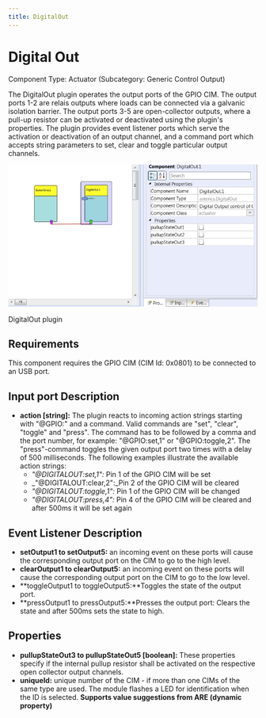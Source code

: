 ```yaml
---
title: DigitalOut
---
```


# Digital Out

Component Type: Actuator (Subcategory: Generic Control Output)

The DigitalOut plugin operates the output ports of the GPIO CIM. The output ports 1-2 are relais outputs where loads can be connected via a galvanic isolation barrier. The output ports 3-5 are open-collector outputs, where a pull-up resistor can be activated or deactivated using the plugin's properties. The plugin provides event listener ports which serve the activation or deactivation of an output channel, and a command port which accepts string parameters to set, clear and toggle particular output channels.

![Screenshot: DigitalOut plugin](img/digitalout.jpg "Screenshot: DigitalOut plugin")

DigitalOut plugin

## Requirements

This component requires the GPIO CIM (CIM Id: 0x0801) to be connected to an USB port.

## Input port Description

*   **action \[string\]:** The plugin reacts to incoming action strings starting with "@GPIO:" and a command. Valid commands are "set", "clear", "toggle" and "press". The command has to be followed by a comma and the port number, for example: "@GPIO:set,1" or "@GPIO:toggle,2". The "press"-command toggles the given output port two times with a delay of 500 milliseconds. The following examples illustrate the available action strings:
    *   _"@DIGITALOUT:set,1":_ Pin 1 of the GPIO CIM will be set
    *   _"@DIGITALOUT:clear,2":_Pin 2 of the GPIO CIM will be cleared
    *   _"@DIGITALOUT:toggle,1":_ Pin 1 of the GPIO CIM will be changed
    *   _"@DIGITALOUT:press,4":_ Pin 4 of the GPIO CIM will be cleared and after 500ms it will be set again

## Event Listener Description

*   **setOutput1 to setOutput5:** an incoming event on these ports will cause the corresponding output port on the CIM to go to the high level.
*   **clearOutput1 to clearOutput5:** an incoming event on these ports will cause the corresponding output port on the CIM to go to the low level.
*   **toggleOutput1 to toggleOutput5:**Toggles the state of the output port.
*   **pressOutput1 to pressOutput5:**Presses the output port: Clears the state and after 500ms sets the state to high.

## Properties

*   **pullupStateOut3 to pullupStateOut5 \[boolean\]:** These properties specify if the internal pullup resistor shall be activated on the respective open collector output channels.
*   **uniqueId:** unique number of the CIM - if more than one CIMs of the same type are used. The module flashes a LED for identification when the ID is selected. **Supports value suggestions from ARE (dynamic property)**